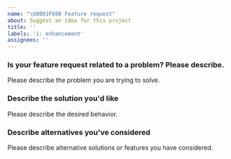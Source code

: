 ```yaml
---
name: "\U0001F680 Feature request"
about: Suggest an idea for this project
title: ''
labels: 'i: enhancement'
assignees: ''
---
```


<!--
Thank you for suggesting an idea to make this project better!

Please fill in as much of the template below as you're able.
-->

### Is your feature request related to a problem? Please describe.

Please describe the problem you are trying to solve.


### Describe the solution you'd like

Please describe the desired behavior.


### Describe alternatives you've considered

Please describe alternative solutions or features you have considered.

